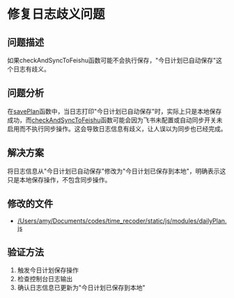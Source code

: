 # 修复日志歧义问题

## 问题描述
如果checkAndSyncToFeishu函数可能不会执行保存，"今日计划已自动保存"这个日志有歧义。

## 问题分析
在[savePlan](file:///Users/amy/Documents/codes/time_recoder/static/js/modules/dailyPlan.js#L564-L589)函数中，当日志打印"今日计划已自动保存"时，实际上只是本地保存成功，而[checkAndSyncToFeishu](file:///Users/amy/Documents/codes/time_recoder/static/js/modules/dailyPlan.js#L610-L632)函数可能会因为飞书未配置或自动同步开关未启用而不执行同步操作。这会导致日志信息有歧义，让人误以为同步也已经完成。

## 解决方案
将日志信息从"今日计划已自动保存"修改为"今日计划已保存到本地"，明确表示这只是本地保存操作，不包含同步操作。

## 修改的文件
- [/Users/amy/Documents/codes/time_recoder/static/js/modules/dailyPlan.js](file:///Users/amy/Documents/codes/time_recoder/static/js/modules/dailyPlan.js)

## 验证方法
1. 触发今日计划保存操作
2. 检查控制台日志输出
3. 确认日志信息已更新为"今日计划已保存到本地"
